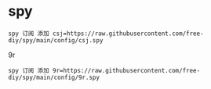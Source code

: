 # spy

```
spy 订阅 添加 csj=https://raw.githubusercontent.com/free-diy/spy/main/config/csj.spy
```
9r
```
spy 订阅 添加 9r=https://raw.githubusercontent.com/free-diy/spy/main/config/9r.spy
```



